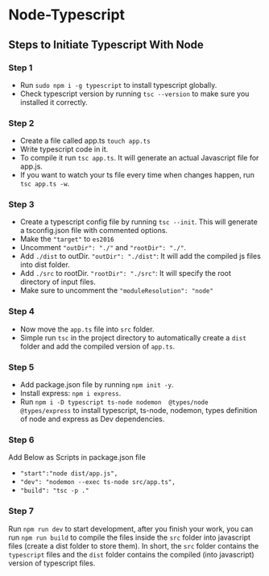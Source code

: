 # Node-Typescript

## Steps to Initiate Typescript With Node

### Step 1
- Run `sudo npm i -g typescript` to install typescript globally.
- Check typescript version by running `tsc --version` to make sure you installed it correctly.

### Step 2
- Create a file called app.ts `touch app.ts`
- Write typescript code in it.
- To compile it run `tsc app.ts`. It will generate an actual Javascript file for app.js.
- If you want to watch your ts file every time when changes happen, run `tsc app.ts -w`.

### Step 3
- Create a typescript config file by running `tsc --init`. This will generate a tsconfig.json file with commented options.
- Make the `"target"` to `es2016`
- Uncomment `"outDir": "./"` and `"rootDir": "./"`.
- Add `./dist` to outDir. `"outDir": "./dist"`: It will add the compiled js files into dist folder.
- Add `./src` to rootDir. `"rootDir": "./src"`: It will specify the root directory of input files.
- Make sure to uncomment the `"moduleResolution": "node"`

### Step 4
- Now move the `app.ts` file into `src` folder.
- Simple run `tsc` in the project directory to automatically create a `dist` folder and add the compiled version of `app.ts`.

### Step 5
- Add package.json file by running `npm init -y`.
- Install express: `npm i express`.
- Run `npm i -D typescript ts-node nodemon  @types/node @types/express` to install typescript, ts-node, nodemon, types definition of node and express as Dev dependencies.

### Step 6
Add Below as Scripts in package.json file
 - `"start":"node dist/app.js",`
 - `"dev": "nodemon --exec ts-node src/app.ts",`
 - `"build": "tsc -p ."`

### Step 7
Run `npm run dev` to start development, after you finish your work, you can run `npm run build` to compile the files inside the `src` folder into javascript files (create a dist folder to store them). In short, the `src` folder contains the `typescript` files and the `dist` folder contains the compiled (into javascript) version of typescript files.
